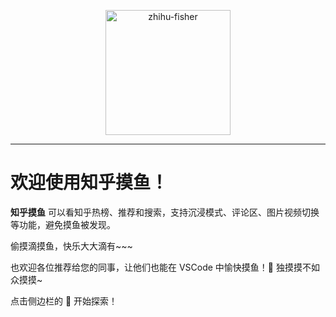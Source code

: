 <p align="center">
  <img src="https://img2024.cnblogs.com/blog/3085939/202504/3085939-20250428102917058-270629388.png" alt="zhihu-fisher"  width="200" height="200" />
</p>

---

# 欢迎使用知乎摸鱼！

**知乎摸鱼** 可以看知乎热榜、推荐和搜索，支持沉浸模式、评论区、图片视频切换等功能，避免摸鱼被发现。

偷摸滴摸鱼，快乐大大滴有~~~ 

也欢迎各位推荐给您的同事，让他们也能在 VSCode 中愉快摸鱼！🤣 独摸摸不如众摸摸~

点击侧边栏的 **📖** 开始探索！